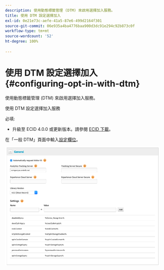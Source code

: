 ```yaml
---
description: 使用動態標籤管理 (DTM) 來啟用選擇加入服務。
title: 使用 DTM 設定選擇加入
exl-id: 0e21e73c-aefe-41a5-87e6-499d2164f301
source-git-commit: 06e935a4ba4776baa900d3dc91e294c92b873c0f
workflow-type: tm+mt
source-wordcount: '52'
ht-degree: 100%

---
```


# 使用 DTM 設定選擇加入{#configuring-opt-in-with-dtm}

使用動態標籤管理 (DTM) 來啟用選擇加入服務。

使用 DTM 設定選擇加入服務

必填:

* 升級至 ECID 4.0.0 或更新版本。請參閱 [ECID 下載](https://github.com/Adobe-Marketing-Cloud/id-service/releases)。

在「一般 DTM」頁面中輸入[設定欄位](/help/implementation-guides/opt-in-service/api.md)。

![](assets/DTM-example.png)
